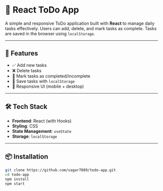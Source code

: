 # 📝 React ToDo App

A simple and responsive ToDo application built with **React** to manage daily tasks effectively. Users can add, delete, and mark tasks as complete. Tasks are saved in the browser using `localStorage`.

---

## 🚀 Features

- ✅ Add new tasks
- ❌ Delete tasks
- 📌 Mark tasks as completed/incomplete
- 💾 Save tasks with `localStorage`
- 📱 Responsive UI (mobile + desktop)

---

## 🛠️ Tech Stack

- **Frontend**: React (with Hooks)
- **Styling**: CSS   
- **State Management**: `useState`  
- **Storage**: `localStorage`

---

## 📦 Installation

```bash
git clone https://github.com/sagar7089/todo-app.git
cd todo-app
npm install
npm start
